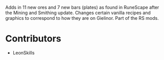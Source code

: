 
Adds in 11 new ores and 7 new bars (plates) as found in RuneScape after the Mining and Smithing update. Changes certain vanilla recipes and graphics to correspond to how they are on Gielinor. Part of the RS mods.

# Contributors
* LeonSkills